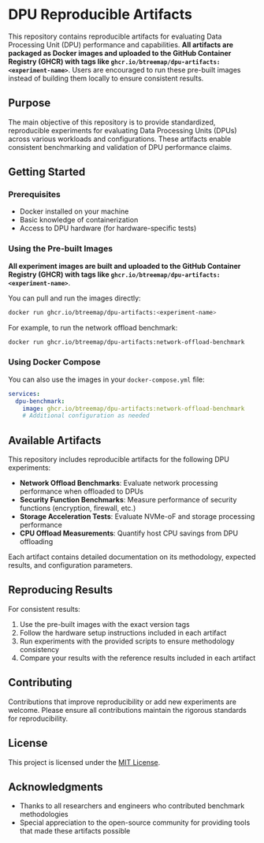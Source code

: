 # DPU Reproducible Artifacts

This repository contains reproducible artifacts for evaluating Data Processing Unit (DPU) performance and capabilities. **All artifacts are packaged as Docker images and uploaded to the GitHub Container Registry (GHCR) with tags like `ghcr.io/btreemap/dpu-artifacts:<experiment-name>`**. Users are encouraged to run these pre-built images instead of building them locally to ensure consistent results.

## Purpose

The main objective of this repository is to provide standardized, reproducible experiments for evaluating Data Processing Units (DPUs) across various workloads and configurations. These artifacts enable consistent benchmarking and validation of DPU performance claims.

## Getting Started

### Prerequisites

- Docker installed on your machine
- Basic knowledge of containerization
- Access to DPU hardware (for hardware-specific tests)

### Using the Pre-built Images

**All experiment images are built and uploaded to the GitHub Container Registry (GHCR) with tags like `ghcr.io/btreemap/dpu-artifacts:<experiment-name>`**.

You can pull and run the images directly:

```bash
docker run ghcr.io/btreemap/dpu-artifacts:<experiment-name>
```

For example, to run the network offload benchmark:

```bash
docker run ghcr.io/btreemap/dpu-artifacts:network-offload-benchmark
```

### Using Docker Compose

You can also use the images in your `docker-compose.yml` file:

```yaml
services:
  dpu-benchmark:
    image: ghcr.io/btreemap/dpu-artifacts:network-offload-benchmark
    # Additional configuration as needed
```

## Available Artifacts

This repository includes reproducible artifacts for the following DPU experiments:

- **Network Offload Benchmarks**: Evaluate network processing performance when offloaded to DPUs
- **Security Function Benchmarks**: Measure performance of security functions (encryption, firewall, etc.)
- **Storage Acceleration Tests**: Evaluate NVMe-oF and storage processing performance
- **CPU Offload Measurements**: Quantify host CPU savings from DPU offloading

Each artifact contains detailed documentation on its methodology, expected results, and configuration parameters.

## Reproducing Results

For consistent results:

1. Use the pre-built images with the exact version tags
2. Follow the hardware setup instructions included in each artifact
3. Run experiments with the provided scripts to ensure methodology consistency
4. Compare your results with the reference results included in each artifact

## Contributing

Contributions that improve reproducibility or add new experiments are welcome. Please ensure all contributions maintain the rigorous standards for reproducibility.

## License

This project is licensed under the [MIT License](LICENSE).

## Acknowledgments

- Thanks to all researchers and engineers who contributed benchmark methodologies
- Special appreciation to the open-source community for providing tools that made these artifacts possible
